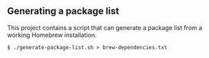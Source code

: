 ## Generating a package list

This project contains a script that can generate a package list from a working Homebrew installation.

```
$ ./generate-package-list.sh > brew-dependencies.txt
```
